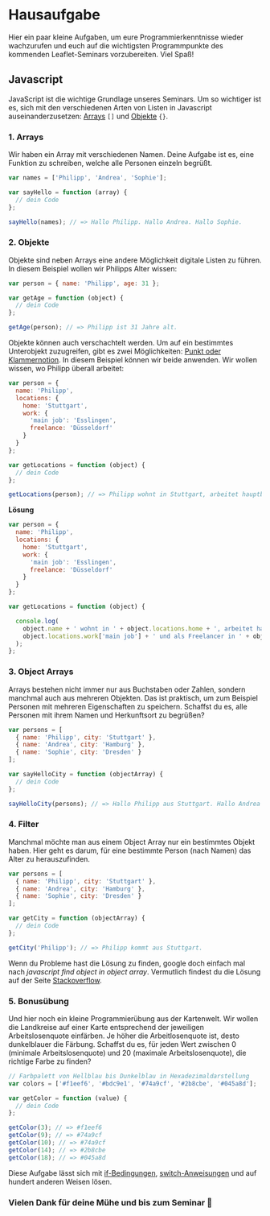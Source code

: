 # Hausaufgabe

Hier ein paar kleine Aufgaben, um eure Programmierkenntnisse wieder wachzurufen und euch auf die wichtigsten Programmpunkte des kommenden Leaflet-Seminars vorzubereiten. Viel Spaß!

## Javascript

JavaScript ist die wichtige Grundlage unseres Seminars. Um so wichtiger ist es, sich mit den verschiedenen Arten von Listen in Javascript auseinanderzusetzen: [Arrays](https://developer.mozilla.org/de/docs/Web/JavaScript/Reference/Global_Objects/Array) `[]` und [Objekte](https://developer.mozilla.org/de/docs/Web/JavaScript/Reference/Global_Objects/Object) `{}`. 

### 1. Arrays

Wir haben ein Array mit verschiedenen Namen. Deine Aufgabe ist es, eine Funktion zu schreiben, welche alle Personen einzeln begrüßt.

```javascript
var names = ['Philipp', 'Andrea', 'Sophie'];

var sayHello = function (array) {
  // dein Code
};

sayHello(names); // => Hallo Philipp. Hallo Andrea. Hallo Sophie.
```

### 2. Objekte

Objekte sind neben Arrays eine andere Möglichkeit digitale Listen zu führen. In diesem Beispiel wollen wir Philipps Alter wissen:

```javascript
var person = { name: 'Philipp', age: 31 };

var getAge = function (object) {
  // dein Code
};

getAge(person); // => Philipp ist 31 Jahre alt.
```

Objekte können auch verschachtelt werden. Um auf ein bestimmtes Unterobjekt zuzugreifen, gibt es zwei Möglichkeiten: [Punkt oder Klammernotion](https://developer.mozilla.org/de/docs/Web/JavaScript/Reference/Operators/Property_Accessors). In diesem Beispiel können wir beide anwenden. Wir wollen wissen, wo Philipp überall arbeitet:

```javascript
var person = {
  name: 'Philipp',
  locations: {
    home: 'Stuttgart',
    work: {
      'main job': 'Esslingen',
      freelance: 'Düsseldorf'
    }
  }
};

var getLocations = function (object) {
  // dein Code
};

getLocations(person); // => Philipp wohnt in Stuttgart, arbeitet hauptberuflich in Esslingen und als Freelancer in Düsseldorf.
```

**Lösung**

```javascript
var person = {
  name: 'Philipp',
  locations: {
    home: 'Stuttgart',
    work: {
      'main job': 'Esslingen',
      freelance: 'Düsseldorf'
    }
  }
};

var getLocations = function (object) {

  console.log(
    object.name + ' wohnt in ' + object.locations.home + ', arbeitet haupberuflich in ' +
    object.locations.work['main job'] + ' und als Freelancer in ' + object.locations.work.freelance
  );
};

```

### 3. Object Arrays

Arrays bestehen nicht immer nur aus Buchstaben oder Zahlen, sondern manchmal auch aus mehreren Objekten. Das ist praktisch, um zum Beispiel Personen mit mehreren Eigenschaften zu speichern. Schaffst du es, alle Personen mit ihrem Namen und Herkunftsort zu begrüßen?

```javascript
var persons = [
  { name: 'Philipp', city: 'Stuttgart' },
  { name: 'Andrea', city: 'Hamburg' },
  { name: 'Sophie', city: 'Dresden' }
];

var sayHelloCity = function (objectArray) {
  // dein Code
};

sayHelloCity(persons); // => Hallo Philipp aus Stuttgart. Hallo Andrea aus Hamburg. Hallo Sophie aus Dresden.
```

### 4. Filter

Manchmal möchte man aus einem Object Array nur ein bestimmtes Objekt haben. Hier geht es darum, für eine bestimmte Person (nach Namen) das Alter zu herauszufinden. 

```javascript
var persons = [
  { name: 'Philipp', city: 'Stuttgart' },
  { name: 'Andrea', city: 'Hamburg' },
  { name: 'Sophie', city: 'Dresden' }
];

var getCity = function (objectArray) {
  // dein Code
};

getCity('Philipp'); // => Philipp kommt aus Stuttgart.
```

Wenn du Probleme hast die Lösung zu finden, google doch einfach mal nach _javascript find object in object array_. Vermutlich findest du die Lösung auf der Seite [Stackoverflow](https://stackoverflow.com/questions/13964155/get-javascript-object-from-array-of-objects-by-value-or-property).

### 5. Bonusübung

Und hier noch ein kleine Programmierübung aus der Kartenwelt. Wir wollen die Landkreise auf einer Karte entsprechend der jeweiligen Arbeitslosenquote einfärben. Je höher die Arbeitlosenquote ist, desto dunkelblauer die Färbung. Schaffst du es, für jeden Wert zwischen 0 (minimale Arbeitslosenquote) und 20 (maximale Arbeitslosenquote), die richtige Farbe zu finden?

```javascript
// Farbpalett von Hellblau bis Dunkelblau in Hexadezimaldarstellung
var colors = ['#f1eef6', '#bdc9e1', '#74a9cf', '#2b8cbe', '#045a8d'];

var getColor = function (value) {
  // dein Code
};

getColor(3); // => #f1eef6
getColor(9); // => #74a9cf
getColor(10); // => #74a9cf
getColor(14); // => #2b8cbe
getColor(18); // => #045a8d
```

Diese Aufgabe lässt sich mit [if-Bedingungen](https://developer.mozilla.org/de/docs/Web/JavaScript/Reference/Statements/if...else), [switch-Anweisungen](https://developer.mozilla.org/de/docs/Web/JavaScript/Reference/Statements/switch) und auf hundert anderen Weisen lösen.

### Vielen Dank für deine Mühe und bis zum Seminar 🍻
